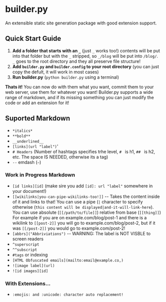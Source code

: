 # builder.py
An extensible static site generation package with good extension support. 

## Quick Start Guide

1. **Add a folder that starts with an `_`** (just `_` works too!) contents will be put into that folder but with the `_` stripped, so `_/blog` will be put into `/blog/`. `_` goes to the root directory and they all preserve file structure!
2. **Add `builder.py` and `builder.config` to your root directory** (you can just copy the defult, it will work in most cases) 
3. **Run builder.py** (`python builder.py` using a terminal) 

**Thats it!** You can now do with them what you want, commit them to your web server, use them for whatever you want! Builder.py supports a wide range of markdown, and if its missing something you can just modify the code or add an extension for it!

## Suported Markdown 

- `*italics*`  
- `**bold**`  
- `__underlined__`  
- `[links](url "label")`'  
- `# Headers` (Number of hashtags specifies trhe level, `# ` is h1, `## ` is h2, etc. The space IS NEEDED, otherwise its a tag)   
- `--` emdash (`—`)  

### Work in Progress Markdown
- `[id links][id]` (make sire you add `[id]: url "label"` somewhere in your document!)  
- `[[wikilinks|you-can-pipe-wikilinks-too!]]` -- Takes the content inside of it and links to that! You can use a pipe (`|` character to specify otherwise (`this content will be displayed|and-it-will-link-here`). You can use absolute (`[[/path/to/file]]`) relative from base (`[[thing]]`) For example if you are on example.com/blog/post-1 and there is a wikilink to `[[post-2]]` you will go to example.com/blog/post-2, but if it was `[[/post-2]]` you would go to example.com/post-2!
- `[abbrs]("Abbriviations")` -- WARNING: The label is NOT VISBLE to screen readers  
- `^superscript`  
- `^^subscript`  
- `#tags` or indexing  
- `[HTML Obfuscated emails](mailto:email@example.co,)`   
- `![image label](url)`
- `![id images][id]`

### With Extensions... 
- `:emojis: and :unicode: character auto replacement!`  

